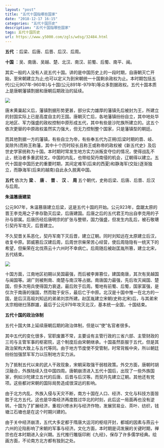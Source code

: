```yaml
---
layout: "post"
title: "五代十国指哪些国家"
date: "2018-12-17 16:15"
categories: "五代十国历史"
description: "五代十国指哪些国家"
tags: 五代十国历史
url: https://www.y5000.com/zgls/wdsg/32484.html
---
```






**五代** ：后梁、后唐、后晋、后汉、后周。

**十国** ：吴、南唐、吴越、楚、北汉、南汉、前蜀、后蜀、南平、闽。

其实一般的人没有人说五代十国。讲的是中国历史上的一段时期，自唐朝灭亡开始，至宋朝建立为止;也可以定义为到宋朝统一十国剩余政权为止。本时期包括五代(公元907年-960年)与十国(公元891年-979年)等众多割据政权。五代十国本质上是唐朝藩镇割据和唐朝后期政治的延续。

![](https://img.y5000.com/uploads/allimg/180905/8-1PZ5151Z0440.jpg)

唐末黄巢起义后，藩镇割据形势更甚，部分实力雄厚的藩镇先后被封为王，所建立的封国实际上已是高度自主的王国。唐朝灭亡后，各地藩镇纷纷自立，其中地处华北地区、军力强盛的政权控制中原形成五代，其中有些是沙陀族所建立的。这五个依次更替的中原政权虽然实力强大，但无力控制整个国家，只是藩镇型的朝廷。

而其他割据一方的藩镇，有些自立为帝，有些奉五代为正朔(后梁时期的晋、岐、吴除外)而称王称藩，其中十个历时较长且称王或称帝的政权被《新五代史》及后世史学家统称为十国。本时期时常发生地方实力派叛变夺位的情况，使得战乱不止，统治者多重武轻文。中国的内乱，也带给契丹南侵的机会，辽朝得以建立。五代十国是中国历史的重要时期，其间定难军(后来的西夏)和静海军(交趾)逐渐独立，而静海军(后来的越南)自此永久脱离中国。

**五代** 依次为 **梁** 、 **唐** 、 **晋** 、 **汉** 、 **周** 五个朝代，史称后梁、后唐、后晋、后汉与后周。

**朱温篡唐建梁**

公元907年，朱温篡唐建立后梁，这是五代十国的开始。公元923年，盘踞太原的晋王李克用之子李存勖灭后梁，后唐建国。后唐之后的五代君王均出自李克用的子孙与部属。后唐历经后唐明宗的扩张与整顿，国力强盛，但发生内乱后，被石敬瑭引契丹军攻灭，后晋建立。

不久契晋关系恶化，契丹军南下灭后晋，建立辽朝。同时刘知远在太原建立后汉，收复中原。郭威篡后汉建后周，后周世宗柴荣苦心经营，使后周隐隐有一统天下的希望，但柴荣在北伐燕云十六州时不幸病亡。后周随后被赵匡胤所篡，建立北宋，五代结束。

![](https://img.y5000.com/uploads/allimg/180905/8-1PZ5151934G9.jpg)

十国方面，江南地区初期以吴国最强，而后被李昪篡位，建国南唐，其次有吴越国与闽国等。湖广则被荆南、南楚与南汉等占据。南唐国力最强，先后攻灭闽国、楚国，但多次用兵使得国力衰退，最后败于后周。蜀地有前蜀、后蜀，国家富强，是仅次于南唐的强国，然而耽于安乐，最后亡于中原。北汉是十国中惟一在北方的一国，是后汉高祖刘知远的弟弟刘祟所建。赵匡胤建立宋朝(史称北宋)后，与其弟宋太宗相继扫荡群雄，最后于公元979年攻灭北汉，基本统一全国，十国结束。

**五代十国的政治体制**

五代十国大体上延续唐朝后期的政治体制，但是以“使”名官者很多。

其中五代的变化很多，官职废置不常，主要设有主管行政的三省六部、主管财政的三司与主管军事的枢密院，这个制度后由宋朝继承。十国虽然臣服于五代，但是其政治架构大致上与五代等同。由于地方节度使不受管制，时常背叛中央，所以朝廷纷纷加强禁军军力以压制地方实力派。

为了抵制五代以来的武人干政现象，宋朝采取强干弱枝政策。外交方面，唐朝时胡汉融合，外族陆续入住中国四周。唐朝崩溃进入五代十国后，出现了一些外族国家，例如沙陀建立五代的后唐、后晋与后汉等。而契丹先建立辽朝。其他还有党项。这些都对宋朝的国际局势造成很深远的影响。

由于北方内乱、外族入侵与天灾不断，南方十国在人口、经济、文化与科技方面皆胜于北方五代。这也是华南经济再度胜过华北的时刻，此后这一局面再也没有逆转。十国为了扩展经济，重视兴修水利与经济作物，发展贸易业、茶叶、纺织，钱塘江石塘也是在这个时期兴建的。

由于关中经济崩溃，五代大多定都于隋唐大运河的枢纽开封，都城的因素与燕云十六州的沦陷影响了宋朝的军事与经济。文化方面，本时期是词发展的关键时期，禅宗也在本时期进入全兴期。五代推行雕版印刷《九经》，保存了许多儒学经典。绘画方面，不论南方北方都有独到之处。
